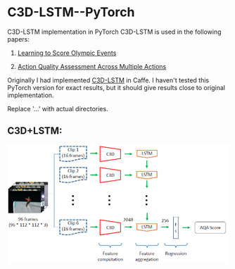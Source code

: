 # C3D-LSTM--PyTorch
C3D-LSTM implementation in PyTorch
C3D-LSTM is used in the following papers:

1. [Learning to Score Olympic Events](https://arxiv.org/abs/1611.05125)

2. [Action Quality Assessment Across Multiple Actions](https://arxiv.org/abs/1812.06367)


Originally I had implemented [C3D-LSTM](https://github.com/ParitoshParmar/LTSOE) in Caffe. I haven't tested this PyTorch version for exact results, but it should give results close to original implementation.

Replace '...' with actual directories.

## C3D+LSTM:


<p align="center"> <img src="C3D+LSTM.png?raw=true" alt="C3D+LSTM"/> </p>
